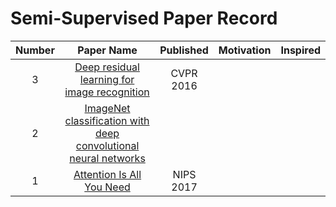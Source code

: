 # Semi-Supervised Paper Record
| Number | Paper Name|  Published | Motivation | Inspired |
| :-: | :---: | :---: | :-- | :--- |
| 3 | [Deep residual learning for image recognition](https://openaccess.thecvf.com/content_cvpr_2016/html/He_Deep_Residual_Learning_CVPR_2016_paper.html) | CVPR<br>2016 |  |  |
| 2 | [ImageNet classification with deep convolutional neural networks](https://dl.acm.org/doi/abs/10.1145/3065386) |  |  |  |
| 1 | [Attention Is All You Need](https://proceedings.neurips.cc/paper/2017/hash/3f5ee243547dee91fbd053c1c4a845aa-Abstract.html) | NIPS<br>2017 |  |  |
